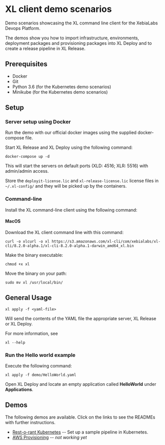 # XL client demo scenarios

Demo scenarios showcasing the XL command line client for the XebiaLabs Devops Platform.

The demos show you how to import infrastructure, environments, deployment packages and provisioning packages into XL Deploy and to create a release pipeline in XL Release.

## Prerequisites
 * Docker
 * Git
 * Python 3.6 (for the Kubernetes demo scenarios)
 * Minikube (for the Kubernetes demo scenarios)

## Setup

### Server setup using Docker

Run the demo with our official docker images using the supplied docker-compose file.

Start XL Release and XL Deploy using the following command:

	docker-compose up -d

This will start the servers on default ports (XLD: 4516; XLR: 5516) with admin/admin access.

Store the `deployit-license.lic` and `xl-release-license.lic` license files in `~/.xl-config/` and they will be picked up by the containers.


### Command-line 

Install the XL command-line client using the following command:

#### MacOS

Download the XL client command line with this command:

	curl -o xlcurl -o xl https://s3.amazonaws.com/xl-cli/com/xebialabs/xl-cli/8.2.0-alpha.1/xl-cli-8.2.0-alpha.1-darwin_amd64_xl.bin

Make the binary executable:

	chmod +x xl

Move the binary on your path:

	sudo mv xl /usr/local/bin/


## General Usage

	xl apply -f <yaml-file>

Will send the contents of the YAML file the appropriate server, XL Release or XL Deploy.

For more information, see

    xl --help
    
### Run the Hello world example

Execute the following command:

	xl apply -f demo/HelloWorld.yaml
	
Open XL Deploy and locate an empty application called **HelloWorld** under **Applications**.

    
## Demos 

The following demos are available. Click on the links to see the READMEs with further instructions.

* [Rest-o-rant Kubernetes](demo/rest-o-rant/README.md) -- Set up a sample pipeline in Kubernetes.
* [AWS Provisioning](demo/aws-provisioning/README.md) -- _not working yet_

